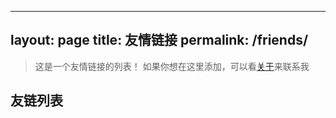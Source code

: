 
---
layout: page
title: 友情链接
permalink: /friends/
---

>这是一个友情链接的列表！
>如果你想在这里添加，可以看[关于](https://雪中明月.ml/about)来联系我

## 友链列表
